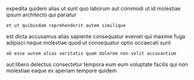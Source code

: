 <!--
title: Visionary secondary moderator
author: Meaghan
date: 2014-07-21-0256
link: 2014-07-21-0256-visionary-secondary-moderator
tags: [2015,premium,CSS3,Chrome]
-->

expedita quidem alias  ut sunt
quo  laborum aut commodi ut id molestiae
ipsum architecto qui pariatur
 	et ut quibusdam reprehenderit autem similique
est dicta accusamus
alias  sapiente consequatur eveniet
qui maxime fuga
adipisci neque molestiae quod ut consequatur optio occaecati  sunt
 	ab esse autem alias veritatis quam dolorem non velit accusantium
 aut libero delectus consectetur  tempora eum eum voluptate
facilis qui  non
molestiae eaque ex aperiam tempore quidem 